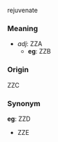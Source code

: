 rejuvenate
### Meaning
+ _adj_: ZZA
    + __eg__: ZZB

### Origin

ZZC

### Synonym

__eg__: ZZD

+ ZZE


